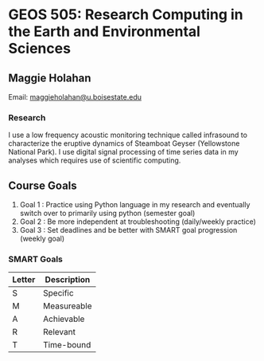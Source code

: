 # GEOS 505: Research Computing in the Earth and Environmental Sciences

## Maggie Holahan

Email: [maggieholahan@u.boisestate.edu](mailto:maggieholahan@u.boisestate.edu)

### Research
I use a low frequency acoustic monitoring technique called infrasound to characterize the eruptive dynamics of Steamboat Geyser (Yellowstone National Park). I use digital signal processing of time series data in my analyses which requires use of scientific computing. 


## Course Goals

1. Goal 1 : Practice using Python language in my research and eventually switch over to primarily using python (semester goal)
2. Goal 2 : Be more independent at troubleshooting (daily/weekly practice)
3. Goal 3 : Set deadlines and be better with SMART goal progression (weekly goal)

### SMART Goals

| Letter   | Description |
| -------- | -------- |
| S | Specific    |
| M | Measureable |
| A | Achievable  |
| R | Relevant    |
| T | Time-bound  |

